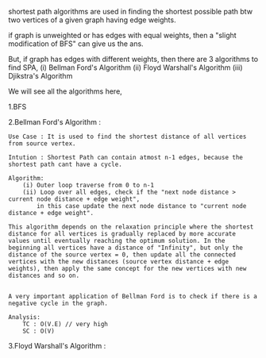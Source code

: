 shortest path algorithms are used in finding the shortest possible path btw two vertices of a given graph having edge weights.

if graph is unweighted or has edges with equal weights, then a "slight modification of BFS" can give us the ans.

But, if graph has edges with different weights, then there are 3 algorithms to find SPA,
    (i)     Bellman Ford's Algorithm
    (ii)    Floyd Warshall's Algorithm
    (iii)   Djikstra's Algorithm


We will see all the algorithms here,

1.BFS



2.Bellman Ford's Algorithm :

    Use Case : It is used to find the shortest distance of all vertices from source vertex.

    Intution : Shortest Path can contain atmost n-1 edges, because the shortest path cant have a cycle.

    Algorithm:
        (i) Outer loop traverse from 0 to n-1
        (ii) Loop over all edges, check if the "next node distance > current node distance + edge weight", 
            in this case update the next node distance to "current node distance + edge weight". 

    This algorithm depends on the relaxation principle where the shortest distance for all vertices is gradually replaced by more accurate values until eventually reaching the optimum solution. In the beginning all vertices have a distance of "Infinity", but only the distance of the source vertex = 0, then update all the connected vertices with the new distances (source vertex distance + edge weights), then apply the same concept for the new vertices with new distances and so on. 

    
    A very important application of Bellman Ford is to check if there is a negative cycle in the graph.

    Analysis:
        TC : O(V.E) // very high
        SC : O(V)


3.Floyd Warshall's Algorithm :

